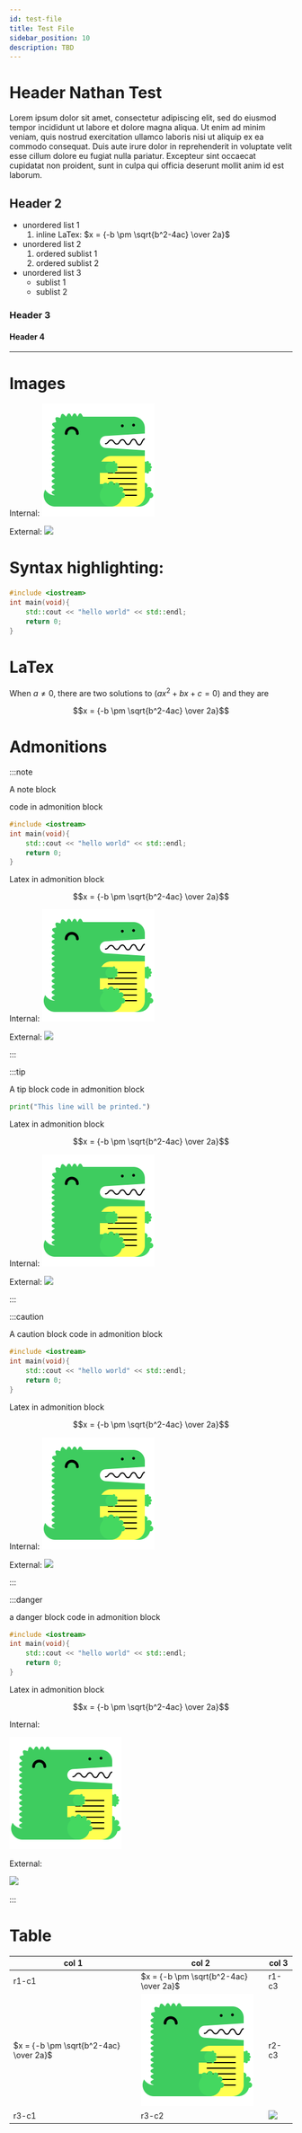 ```yaml
---
id: test-file
title: Test File
sidebar_position: 10
description: TBD
---
```


# Header Nathan Test

Lorem ipsum dolor sit amet, consectetur adipiscing elit, sed do eiusmod tempor incididunt ut labore et dolore magna aliqua. Ut enim ad minim veniam, quis nostrud exercitation ullamco laboris nisi ut aliquip ex ea commodo consequat. Duis aute irure dolor in reprehenderit in voluptate velit esse cillum dolore eu fugiat nulla pariatur. Excepteur sint occaecat cupidatat non proident, sunt in culpa qui officia deserunt mollit anim id est laborum.

## Header 2

- unordered list 1
  1.  inline LaTex: $x = {-b \pm \sqrt{b^2-4ac} \over 2a}$
- unordered list 2
  1.  ordered sublist 1
  1.  ordered sublist 2
- unordered list 3
  - sublist 1
  - sublist 2

### Header 3

#### Header 4

---

# Images

Internal:
![The docusaurus.jpg Image](../../static/img/docusaurus.png)

External:
![](https://seneca-ictoer.github.io/OERResources/OERTemplate/docusaurus.png)

# Syntax highlighting:

```cpp
#include <iostream>
int main(void){
	std::cout << "hello world" << std::endl;
	return 0;
}
```

# LaTex

When $a \ne 0$, there are two solutions to $(ax^2 + bx + c = 0)$ and they are

$$x = {-b \pm \sqrt{b^2-4ac} \over 2a}$$

# Admonitions

:::note

A note block

code in admonition block

```cpp
#include <iostream>
int main(void){
	std::cout << "hello world" << std::endl;
	return 0;
}
```

Latex in admonition block

$$x = {-b \pm \sqrt{b^2-4ac} \over 2a}$$

Internal:
![The docusaurus.jpg Image](../../static/img/docusaurus.png)

External:
![](https://seneca-ictoer.github.io/OERResources/OERTemplate/docusaurus.png)

:::

:::tip

A tip block
code in admonition block

```python
print("This line will be printed.")
```

Latex in admonition block

$$x = {-b \pm \sqrt{b^2-4ac} \over 2a}$$

Internal:
![The docusaurus.jpg Image](../../static/img/docusaurus.png)

External:
![](https://seneca-ictoer.github.io/OERResources/OERTemplate/docusaurus.png)

:::

:::caution

A caution block
code in admonition block

```cpp
#include <iostream>
int main(void){
	std::cout << "hello world" << std::endl;
	return 0;
}
```

Latex in admonition block

$$x = {-b \pm \sqrt{b^2-4ac} \over 2a}$$

Internal:
![The docusaurus.jpg Image](../../static/img/docusaurus.png)

External:
![](https://seneca-ictoer.github.io/OERResources/OERTemplate/docusaurus.png)

:::

:::danger

a danger block
code in admonition block

```cpp
#include <iostream>
int main(void){
	std::cout << "hello world" << std::endl;
	return 0;
}
```

Latex in admonition block

$$x = {-b \pm \sqrt{b^2-4ac} \over 2a}$$

Internal:

![The docusaurus.jpg Image](../../static/img/docusaurus.png)

External:

![](https://seneca-ictoer.github.io/OERResources/OERTemplate/docusaurus.png)

:::

# Table

| col 1                                  | col 2                                                        | col 3                                                                        |
| -------------------------------------- | ------------------------------------------------------------ | ---------------------------------------------------------------------------- |
| r1-c1                                  | $x = {-b \pm \sqrt{b^2-4ac} \over 2a}$                       | r1-c3                                                                        |
| $x = {-b \pm \sqrt{b^2-4ac} \over 2a}$ | ![The docusaurus.jpg Image](../../static/img/docusaurus.png) | r2-c3                                                                        |
| r3-c1                                  | r3-c2                                                        | ![](https://seneca-ictoer.github.io/OERResources/OERTemplate/docusaurus.png) |
